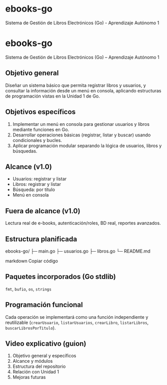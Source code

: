 # ebooks-go
Sistema de Gestión de Libros Electrónicos (Go) - Aprendizaje Autónomo 1

# ebooks-go
Sistema de Gestión de Libros Electrónicos (Go) – Aprendizaje Autónomo 1

## Objetivo general
Diseñar un sistema básico que permita registrar libros y usuarios, y consultar la información desde un menú en consola, aplicando estructuras de programación vistas en la Unidad 1 de Go.

## Objetivos específicos
1. Implementar un menú en consola para gestionar usuarios y libros mediante funciones en Go.  
2. Desarrollar operaciones básicas (registrar, listar y buscar) usando condicionales y bucles.  
3. Aplicar programación modular separando la lógica de usuarios, libros y búsquedas.

## Alcance (v1.0)
- Usuarios: registrar y listar  
- Libros: registrar y listar  
- Búsqueda: por título  
- Menú en consola

## Fuera de alcance (v1.0)
Lectura real de e-books, autenticación/roles, BD real, reportes avanzados.

## Estructura planificada
ebooks-go/
├─ main.go
├─ usuarios.go
├─ libros.go
└─ README.md

markdown
Copiar código

## Paquetes incorporados (Go stdlib)
`fmt`, `bufio`, `os`, `strings`

## Programación funcional
Cada operación se implementará como una función independiente y reutilizable
(`crearUsuario`, `listarUsuarios`, `crearLibro`, `listarLibros`, `buscarLibrosPorTitulo`).

## Video explicativo (guion)
1) Objetivo general y específicos  
2) Alcance y módulos  
3) Estructura del repositorio  
4) Relación con Unidad 1  
5) Mejoras futuras

